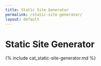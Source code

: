 ```yaml
---
title: Static Site Generator
permalink: /static-site-generator/
layout: default
---
```


# Static Site Generator

{% include cat_static-site-generator.md %}
